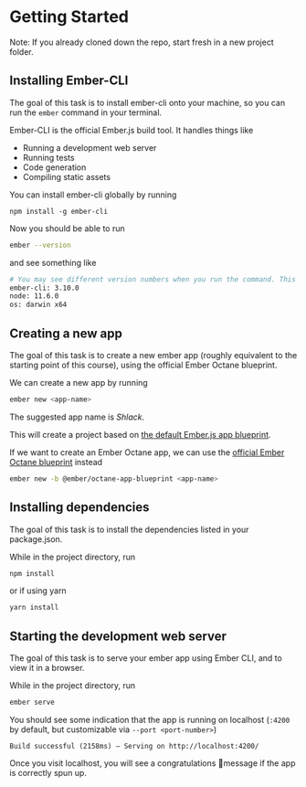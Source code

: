 # Getting Started

Note: If you already cloned down the repo, start fresh in a new project folder.

## Installing Ember-CLI

The goal of this task is to install ember-cli onto your machine, so you can run the `ember` command in your terminal.

Ember-CLI is the official Ember.js build tool. It handles things like

- Running a development web server
- Running tests
- Code generation
- Compiling static assets

You can install ember-cli globally by running

    npm install -g ember-cli

Now you should be able to run

```sh
ember --version
```

and see something like

```sh
# You may see different version numbers when you run the command. This is fine!
ember-cli: 3.10.0
node: 11.6.0
os: darwin x64
```

## Creating a new app

The goal of this task is to create a new ember app (roughly equivalent to the starting point of this course), using the official Ember Octane blueprint.

We can create a new app by running

```sh
ember new <app-name>
```

The suggested app name is _Shlack_.

This will create a project based on [the default Ember.js app blueprint](https://github.com/ember-cli/ember-cli/tree/7d9fce01d8faa4ce69cc6a8aab6f7f07b6b88425/blueprints/app).

If we want to create an Ember Octane app, we can use the [official Ember Octane blueprint](https://github.com/ember-cli/ember-octane-blueprint/tree/396992a0e0582a18fe718e888a57432aaafc46fe/packages/%40ember/octane-app-blueprint) instead

```sh
ember new -b @ember/octane-app-blueprint <app-name>
```

## Installing dependencies

The goal of this task is to install the dependencies listed in your package.json.

While in the project directory, run

```sh
npm install
```

or if using yarn

```sh
yarn install
```

## Starting the development web server

The goal of this task is to serve your ember app using Ember CLI, and to view it in a browser.

While in the project directory, run

```sh
ember serve
```

You should see some indication that the app is running on localhost (`:4200` by default, but customizable via `--port <port-number>`)

    Build successful (2158ms) – Serving on http://localhost:4200/

Once you visit localhost, you will see a congratulations 🐹message if the app is correctly spun up.
